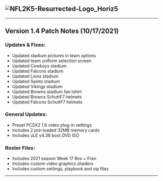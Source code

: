 ## ![NFL2K5-Resurrected-Logo_Horiz5](https://user-images.githubusercontent.com/69597675/125652934-6b21a6c3-e700-4709-8e10-01deb62d37f7.png)
-----

## Version 1.4 Patch Notes (10/17/2021)
### Updates & Fixes:

  * Updated stadium pictures in team options
  * Updated team uniform selection screen
  * Updated Cowboys stadium
  * Updated Falcons stadium
  * Updated Lions stadium
  * Updated Saints stadium
  * Updated Vikings stadium
  * Updated Browns stadium fan tshirt
  * Updated Browns SchuttF7 helmets
  * Updated Falcons SchuttF7 helmets

### General Updates:

* Preset PCSX2 1.6 video plug-in settings
* Includes 2 pre-loaded 32MB memory cards
* Includes uLE v4.38 boot DVD ISO

### Roster Files:

* Includes 2021 season Week 17 Ros + Fran
* Includes custom video graphics shaders
* Includes custom settings, playbook and vip files
-----

